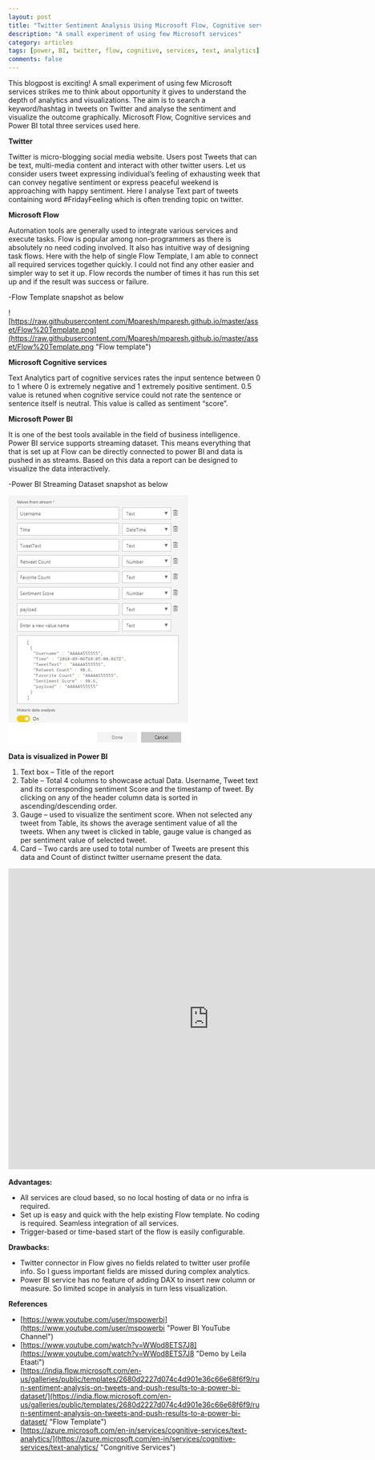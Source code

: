 ```yaml
---
layout: post
title: "Twitter Sentiment Analysis Using Microsoft Flow, Cognitive services and Power BI"
description: "A small experiment of using few Microsoft services"
category: articles
tags: [power, BI, twitter, flow, cognitive, services, text, analytics]
comments: false
---
```



This blogpost is exciting! A small experiment of using few Microsoft services strikes me to think about opportunity it gives to understand the depth of analytics and visualizations. The aim is to search a keyword/hashtag in tweets on Twitter and analyse the sentiment and visualize the outcome graphically. Microsoft Flow, Cognitive services and Power BI total three services used here.


**Twitter**

Twitter is micro-blogging social media website. Users post Tweets that can be text, multi-media content and interact with other twitter users. Let us consider users tweet expressing individual’s feeling of exhausting week that can convey negative sentiment or express peaceful weekend is approaching with happy sentiment. Here I analyse Text part of tweets containing word #FridayFeeling which is often trending topic on twitter.


**Microsoft Flow**

Automation tools are generally used to integrate various services and execute tasks. Flow is popular among non-programmers as there is absolutely no need coding involved. It also has intuitive way of designing task flows. Here with the help of single Flow Template, I am able to connect all required services together quickly. I could not find any other easier and simpler way to set it up. Flow records the number of times it has run this set up and if the result was success or failure.

-Flow Template snapshot as below

![https://raw.githubusercontent.com/Mparesh/mparesh.github.io/master/asset/Flow%20Template.png](https://raw.githubusercontent.com/Mparesh/mparesh.github.io/master/asset/Flow%20Template.png "Flow template")

**Microsoft Cognitive services**

Text Analytics part of cognitive services rates the input sentence between 0 to 1 where 0 is extremely negative and 1 extremely positive sentiment. 0.5 value is retuned when cognitive service could not rate the sentence or sentence itself is neutral. This value is called as sentiment “score”.


**Microsoft Power BI**

It is one of the best tools available in the field of business intelligence. Power BI service supports streaming dataset. This means everything that that is set up at Flow can be directly connected to power BI and data is pushed in as streams. Based on this data a report can be designed to visualize the data interactively.

-Power BI Streaming Dataset snapshot as below

![Power BI streaming dataset](https://raw.githubusercontent.com/Mparesh/mparesh.github.io/master/asset/Power%20BI%20Streaming%20Dataset.jpg) 

**Data is visualized in Power BI**

1. Text box – Title of the report
2. Table – Total 4 columns to showcase actual Data. Username, Tweet text and its corresponding sentiment Score and the timestamp of tweet. By clicking on any of the header column data is sorted in ascending/descending order. 
3. Gauge – used to visualize the sentiment score. When not selected any tweet from Table, its shows the average sentiment value of all the tweets. When any tweet is clicked in table, gauge value is changed as per sentiment value of selected tweet.
4. Card – Two cards are used to total number of Tweets are present this data and Count of distinct twitter username present the data.
<iframe width="800" height="600" src="https://app.powerbi.com/view?r=eyJrIjoiZTdhNjMwMjEtMjRjYy00ZGNkLWFhMDUtYThhOTQ1OTY0NDZlIiwidCI6IjliOTFmNGY2LWVmM2EtNDFkZS1hNWE4LTJkYTZkYjg2MDkxYSJ9" frameborder="0" allowFullScreen="true"></iframe>


**Advantages:**

- All services are cloud based, so no local hosting of data or no infra is required.
- Set up is easy and quick with the help existing Flow template. No coding is required. Seamless integration of all services.
- Trigger-based or time-based start of the flow is easily configurable.


**Drawbacks:**

- Twitter connector in Flow gives no fields related to twitter user profile info. So I guess important fields are missed during complex analytics.
- Power BI service has no feature of adding DAX to insert new column or measure. So limited scope in analysis in turn less visualization.

**References**

- [https://www.youtube.com/user/mspowerbi](https://www.youtube.com/user/mspowerbi "Power BI YouTube Channel")
- [https://www.youtube.com/watch?v=WWod8ETS7J8](https://www.youtube.com/watch?v=WWod8ETS7J8 "Demo by Leila Etaati")
- [https://india.flow.microsoft.com/en-us/galleries/public/templates/2680d2227d074c4d901e36c66e68f6f9/run-sentiment-analysis-on-tweets-and-push-results-to-a-power-bi-dataset/](https://india.flow.microsoft.com/en-us/galleries/public/templates/2680d2227d074c4d901e36c66e68f6f9/run-sentiment-analysis-on-tweets-and-push-results-to-a-power-bi-dataset/ "Flow Template")
- [https://azure.microsoft.com/en-in/services/cognitive-services/text-analytics/](https://azure.microsoft.com/en-in/services/cognitive-services/text-analytics/ "Congnitive Services")
